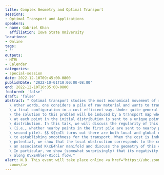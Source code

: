 ```yaml
---
title: Complex Geometry and Optimal Transport
sessions:
- Optimal Transport and Applications
speakers:
- name: Gabriel Khan
  affiliation: Iowa State University
locations:
- Online
tags:
- ''
outputs:
- HTML
- Calendar
categories:
- special-session
date: 2022-12-10T09:45:00-0800
publishDate: '2022-10-01T10:00:00-08:00'
end: 2022-12-10T10:05:00-0800
featured: 'false'
draft: 'false'
abstract: " Optimal transport studies the most economical movement of resources. In\
  \ other words, one considers a pile of raw material and wants to transport it to\
  \ a final configuration in a cost-efficient way. Under quite general assumptions,\
  \ the solution to this problem will be induced by a transport map where the mass\
  \ at each point in the initial distribution is sent to a unique point in the target\
  \ distribution. In this talk, we will discuss the regularity of this transport map\
  \ (i.e., whether nearby points in the first pile are sent to nearby points in the\
  \ second pile). $$ $$\nIt turns out there are both local and global obstructions\
  \ to establishing smoothness for the transport. When the cost is induced by a convex\
  \ potential, we show that the local obstruction corresponds to the curvature of\
  \ an associated K\xE4hler manifold and discuss the geometry of this curvature tensor.\
  \ In particular, we show (somewhat surprisingly) that its negativity is preserved\
  \ along K\xE4hler-Ricci flow."
alert: N.B. This event will take place online <a href="https://ubc.zoom.us/j/69961568613?pwd=eUJ4SFRneGIxbmdGUkQ5OEFLeHhudz09">via
  zoom</a>
---
```

